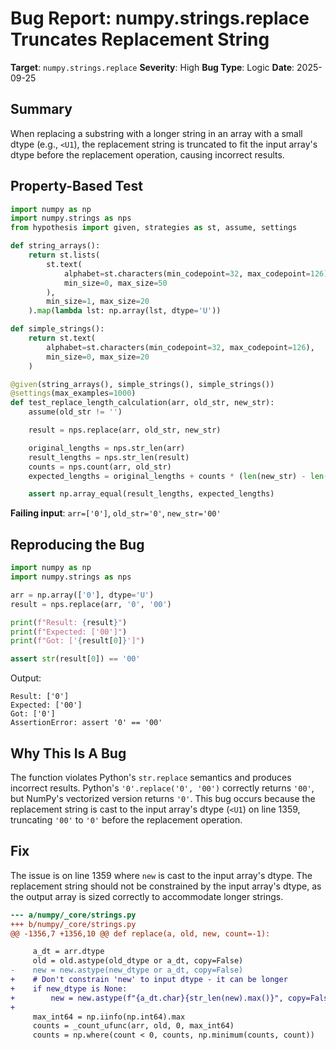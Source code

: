 # Bug Report: numpy.strings.replace Truncates Replacement String

**Target**: `numpy.strings.replace`
**Severity**: High
**Bug Type**: Logic
**Date**: 2025-09-25

## Summary

When replacing a substring with a longer string in an array with a small dtype (e.g., `<U1`), the replacement string is truncated to fit the input array's dtype before the replacement operation, causing incorrect results.

## Property-Based Test

```python
import numpy as np
import numpy.strings as nps
from hypothesis import given, strategies as st, assume, settings

def string_arrays():
    return st.lists(
        st.text(
            alphabet=st.characters(min_codepoint=32, max_codepoint=126),
            min_size=0, max_size=50
        ),
        min_size=1, max_size=20
    ).map(lambda lst: np.array(lst, dtype='U'))

def simple_strings():
    return st.text(
        alphabet=st.characters(min_codepoint=32, max_codepoint=126),
        min_size=0, max_size=20
    )

@given(string_arrays(), simple_strings(), simple_strings())
@settings(max_examples=1000)
def test_replace_length_calculation(arr, old_str, new_str):
    assume(old_str != '')

    result = nps.replace(arr, old_str, new_str)

    original_lengths = nps.str_len(arr)
    result_lengths = nps.str_len(result)
    counts = nps.count(arr, old_str)
    expected_lengths = original_lengths + counts * (len(new_str) - len(old_str))

    assert np.array_equal(result_lengths, expected_lengths)
```

**Failing input**: `arr=['0']`, `old_str='0'`, `new_str='00'`

## Reproducing the Bug

```python
import numpy as np
import numpy.strings as nps

arr = np.array(['0'], dtype='U')
result = nps.replace(arr, '0', '00')

print(f"Result: {result}")
print(f"Expected: ['00']")
print(f"Got: ['{result[0]}']")

assert str(result[0]) == '00'
```

Output:
```
Result: ['0']
Expected: ['00']
Got: ['0']
AssertionError: assert '0' == '00'
```

## Why This Is A Bug

The function violates Python's `str.replace` semantics and produces incorrect results. Python's `'0'.replace('0', '00')` correctly returns `'00'`, but NumPy's vectorized version returns `'0'`. This bug occurs because the replacement string is cast to the input array's dtype (`<U1`) on line 1359, truncating `'00'` to `'0'` before the replacement operation.

## Fix

The issue is on line 1359 where `new` is cast to the input array's dtype. The replacement string should not be constrained by the input array's dtype, as the output array is sized correctly to accommodate longer strings.

```diff
--- a/numpy/_core/strings.py
+++ b/numpy/_core/strings.py
@@ -1356,7 +1356,10 @@ def replace(a, old, new, count=-1):

     a_dt = arr.dtype
     old = old.astype(old_dtype or a_dt, copy=False)
-    new = new.astype(new_dtype or a_dt, copy=False)
+    # Don't constrain 'new' to input dtype - it can be longer
+    if new_dtype is None:
+        new = new.astype(f"{a_dt.char}{str_len(new).max()}", copy=False)
+
     max_int64 = np.iinfo(np.int64).max
     counts = _count_ufunc(arr, old, 0, max_int64)
     counts = np.where(count < 0, counts, np.minimum(counts, count))
```